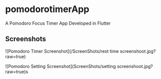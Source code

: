 # pomodorotimerApp 

A Pomodoro Focus Timer App
Developed in Flutter

## Screenshots

![Pomodoro Timer Screenshot](/ScreenShots/rest time screenshoot.jpg?raw=true)

![Pomodoro Setting Screenshot](ScreenShots/setting screenshoot.jpg?raw=true)s
